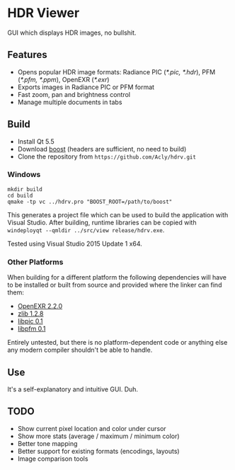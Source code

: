 # HDR Viewer

GUI which displays HDR images, no bullshit.

## Features

* Opens popular HDR image formats: Radiance PIC (_*.pic, *.hdr_), PFM (_*.pfm, *.ppm_), OpenEXR (_*.exr_)
* Exports images in Radiance PIC or PFM format
* Fast zoom, pan and brightness control
* Manage multiple documents in tabs

## Build

* Install Qt 5.5
* Download [boost](http://www.boost.org/) (headers are sufficient, no need to build)
* Clone the repository from `https://github.com/Acly/hdrv.git`

### Windows
```
mkdir build
cd build   
qmake -tp vc ../hdrv.pro "BOOST_ROOT=/path/to/boost"
```

This generates a project file which can be used to build the application with Visual Studio.
After building, runtime libraries can be copied with `windeployqt --qmldir ../src/view release/hdrv.exe`.

Tested using Visual Studio 2015 Update 1 x64.

### Other Platforms

When building for a different platform the following dependencies will have to be installed or built from source and provided where the linker can find them:
* [OpenEXR 2.2.0](http://www.openexr.com/)
* [zlib 1.2.8](http://www.zlib.net)
* [libpic 0.1](http://people.cs.kuleuven.be/~ares.lagae/libpic/)
* [libpfm 0.1](http://people.cs.kuleuven.be/~ares.lagae/libpfm/)

Entirely untested, but there is no platform-dependent code or anything else any modern compiler shouldn't be able to handle.

## Use

It's a self-explanatory and intuitive GUI. Duh.

## TODO

* Show current pixel location and color under cursor
* Show more stats (average / maximum / minimum color)
* Better tone mapping
* Better support for existing formats (encodings, layouts)
* Image comparison tools
